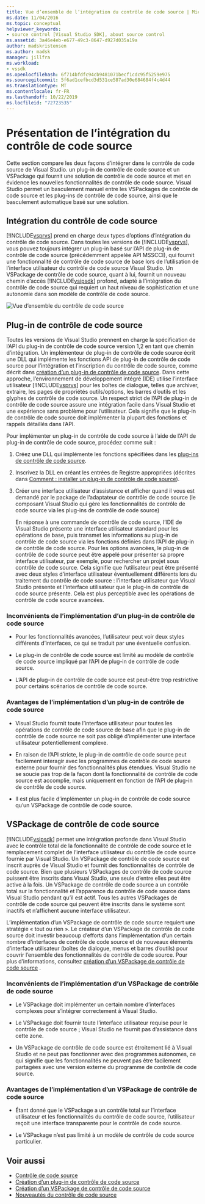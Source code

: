 ```yaml
---
title: Vue d’ensemble de l’intégration du contrôle de code source | Microsoft Docs
ms.date: 11/04/2016
ms.topic: conceptual
helpviewer_keywords:
- source control [Visual Studio SDK], about source control
ms.assetid: 3a46e4eb-e677-49c3-8647-d927d035a19a
author: madskristensen
ms.author: madsk
manager: jillfra
ms.workload:
- vssdk
ms.openlocfilehash: 6f714bfdfc94cb9481071becf1cdc95f5259e975
ms.sourcegitcommit: 5f6ad1cefbcd3d531ce587ad30e684684f4c4d44
ms.translationtype: MT
ms.contentlocale: fr-FR
ms.lasthandoff: 10/22/2019
ms.locfileid: "72723535"
---
```

# <a name="source-control-integration-overview"></a>Présentation de l’intégration du contrôle de code source
Cette section compare les deux façons d’intégrer dans le contrôle de code source de Visual Studio. un plug-in de contrôle de code source et un VSPackage qui fournit une solution de contrôle de code source et met en évidence les nouvelles fonctionnalités de contrôle de code source. Visual Studio permet un basculement manuel entre les VSPackages de contrôle de code source et les plug-ins de contrôle de code source, ainsi que le basculement automatique basé sur une solution.

## <a name="source-control-integration"></a>Intégration du contrôle de code source
 [!INCLUDE[vsprvs](../../code-quality/includes/vsprvs_md.md)] prend en charge deux types d’options d’intégration du contrôle de code source. Dans toutes les versions de [!INCLUDE[vsprvs](../../code-quality/includes/vsprvs_md.md)], vous pouvez toujours intégrer un plug-in basé sur l’API de plug-in de contrôle de code source (précédemment appelée API MSSCCI), qui fournit une fonctionnalité de contrôle de code source de base lors de l’utilisation de l’interface utilisateur du contrôle de code source Visual Studio. Un VSPackage de contrôle de code source, quant à lui, fournit un nouveau chemin d’accès [!INCLUDE[vsipsdk](../../extensibility/includes/vsipsdk_md.md)] profond, adapté à l’intégration du contrôle de code source qui requiert un haut niveau de sophistication et une autonomie dans son modèle de contrôle de code source.

 ![Vue d’ensemble du contrôle de code source](../../extensibility/internals/media/sourcectnrloverview.gif "SourceCtnrlOverview")

## <a name="source-control-plug-in"></a>Plug-in de contrôle de code source
 Toutes les versions de Visual Studio prennent en charge la spécification de l’API du plug-in de contrôle de code source version 1,2 en tant que chemin d’intégration. Un implémenteur de plug-in de contrôle de code source écrit une DLL qui implémente les fonctions API de plug-in de contrôle de code source pour l’intégration et l’inscription du contrôle de code source, comme décrit dans [création d’un plug-in de contrôle de code source](../../extensibility/internals/creating-a-source-control-plug-in.md). Dans cette approche, l’environnement de développement intégré (IDE) utilise l’interface utilisateur [!INCLUDE[vsprvs](../../code-quality/includes/vsprvs_md.md)] pour les boîtes de dialogue, telles que archiver, extraire, les pages de propriétés outils/options, les barres d’outils et les glyphes de contrôle de code source. Un respect strict de l’API de plug-in de contrôle de code source assure une intégration facile dans Visual Studio et une expérience sans problème pour l’utilisateur. Cela signifie que le plug-in de contrôle de code source doit implémenter la plupart des fonctions et rappels détaillés dans l’API.

 Pour implémenter un plug-in de contrôle de code source à l’aide de l’API de plug-in de contrôle de code source, procédez comme suit :

1. Créez une DLL qui implémente les fonctions spécifiées dans les [plug-ins de contrôle de code source](../../extensibility/source-control-plug-ins.md).

2. Inscrivez la DLL en créant les entrées de Registre appropriées (décrites dans [Comment : installer un plug-in de contrôle de code source](../../extensibility/internals/how-to-install-a-source-control-plug-in.md)).

3. Créer une interface utilisateur d’assistance et afficher quand il vous est demandé par le package de l’adaptateur de contrôle de code source (le composant Visual Studio qui gère les fonctionnalités de contrôle de code source via les plug-ins de contrôle de code source)

   En réponse à une commande de contrôle de code source, l’IDE de Visual Studio présente une interface utilisateur standard pour les opérations de base, puis transmet les informations au plug-in de contrôle de code source via les fonctions définies dans l’API de plug-in de contrôle de code source. Pour les options avancées, le plug-in de contrôle de code source peut être appelé pour présenter sa propre interface utilisateur, par exemple, pour rechercher un projet sous contrôle de code source. Cela signifie que l’utilisateur peut être présenté avec deux styles d’interface utilisateur éventuellement différents lors du traitement du contrôle de code source : l’interface utilisateur que Visual Studio présente et l’interface utilisateur que le plug-in de contrôle de code source présente. Cela est plus perceptible avec les opérations de contrôle de code source avancées.

### <a name="drawbacks-to-implementing-a-source-control-plug-in"></a>Inconvénients de l’implémentation d’un plug-in de contrôle de code source

- Pour les fonctionnalités avancées, l’utilisateur peut voir deux styles différents d’interfaces, ce qui se traduit par une éventuelle confusion.

- Le plug-in de contrôle de code source est limité au modèle de contrôle de code source impliqué par l’API de plug-in de contrôle de code source.

- L’API de plug-in de contrôle de code source est peut-être trop restrictive pour certains scénarios de contrôle de code source.

### <a name="advantages-to-implementing-a-source-control-plug-in"></a>Avantages de l’implémentation d’un plug-in de contrôle de code source

- Visual Studio fournit toute l’interface utilisateur pour toutes les opérations de contrôle de code source de base afin que le plug-in de contrôle de code source ne soit pas obligé d’implémenter une interface utilisateur potentiellement complexe.

- En raison de l’API stricte, le plug-in de contrôle de code source peut facilement interagir avec les programmes de contrôle de code source externe pour fournir des fonctionnalités plus étendues. Visual Studio ne se soucie pas trop de la façon dont la fonctionnalité de contrôle de code source est accomplie, mais uniquement en fonction de l’API de plug-in de contrôle de code source.

- Il est plus facile d’implémenter un plug-in de contrôle de code source qu’un VSPackage de contrôle de code source.

## <a name="source-control-vspackage"></a>VSPackage de contrôle de code source
 [!INCLUDE[vsipsdk](../../extensibility/includes/vsipsdk_md.md)] permet une intégration profonde dans Visual Studio avec le contrôle total de la fonctionnalité de contrôle de code source et le remplacement complet de l’interface utilisateur du contrôle de code source fournie par Visual Studio. Un VSPackage de contrôle de code source est inscrit auprès de Visual Studio et fournit des fonctionnalités de contrôle de code source. Bien que plusieurs VSPackages de contrôle de code source puissent être inscrits dans Visual Studio, une seule d’entre elles peut être active à la fois. Un VSPackage de contrôle de code source a un contrôle total sur la fonctionnalité et l’apparence du contrôle de code source dans Visual Studio pendant qu’il est actif. Tous les autres VSPackages de contrôle de code source qui peuvent être inscrits dans le système sont inactifs et n’affichent aucune interface utilisateur.

 L’implémentation d’un VSPackage de contrôle de code source requiert une stratégie « tout ou rien ». Le créateur d’un VSPackage de contrôle de code source doit investir beaucoup d’efforts dans l’implémentation d’un certain nombre d’interfaces de contrôle de code source et de nouveaux éléments d’interface utilisateur (boîtes de dialogue, menus et barres d’outils) pour couvrir l’ensemble des fonctionnalités de contrôle de code source. Pour plus d’informations, consultez [création d’un VSPackage de contrôle de code source](../../extensibility/internals/creating-a-source-control-vspackage.md) .

### <a name="drawbacks-to-implementing-a-source-control-vspackage"></a>Inconvénients de l’implémentation d’un VSPackage de contrôle de code source

- Le VSPackage doit implémenter un certain nombre d’interfaces complexes pour s’intégrer correctement à Visual Studio.

- Le VSPackage doit fournir toute l’interface utilisateur requise pour le contrôle de code source ; Visual Studio ne fournit pas d’assistance dans cette zone.

- Un VSPackage de contrôle de code source est étroitement lié à Visual Studio et ne peut pas fonctionner avec des programmes autonomes, ce qui signifie que les fonctionnalités ne peuvent pas être facilement partagées avec une version externe du programme de contrôle de code source.

### <a name="advantages-to-implementing-a-source-control-vspackage"></a>Avantages de l’implémentation d’un VSPackage de contrôle de code source

- Étant donné que le VSPackage a un contrôle total sur l’interface utilisateur et les fonctionnalités du contrôle de code source, l’utilisateur reçoit une interface transparente pour le contrôle de code source.

- Le VSPackage n’est pas limité à un modèle de contrôle de code source particulier.

## <a name="see-also"></a>Voir aussi
- [Contrôle de code source](../../extensibility/internals/source-control.md)
- [Création d’un plug-in de contrôle de code source](../../extensibility/internals/creating-a-source-control-plug-in.md)
- [Création d’un VSPackage de contrôle de code source](../../extensibility/internals/creating-a-source-control-vspackage.md)
- [Nouveautés du contrôle de code source](../../extensibility/internals/what-s-new-in-source-control.md)